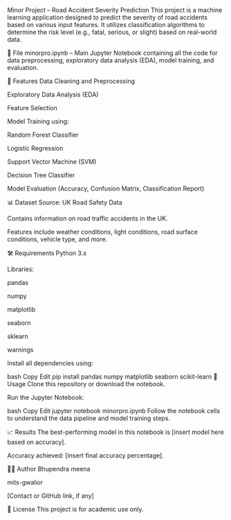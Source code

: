 Minor Project – Road Accident Severity Prediction
This project is a machine learning application designed to predict the severity of road accidents based on various input features. It utilizes classification algorithms to determine the risk level (e.g., fatal, serious, or slight) based on real-world data.

📁 File
minorpro.ipynb – Main Jupyter Notebook containing all the code for data preprocessing, exploratory data analysis (EDA), model training, and evaluation.

📌 Features
Data Cleaning and Preprocessing

Exploratory Data Analysis (EDA)

Feature Selection

Model Training using:

Random Forest Classifier

Logistic Regression

Support Vector Machine (SVM)

Decision Tree Classifier

Model Evaluation (Accuracy, Confusion Matrix, Classification Report)

📊 Dataset
Source: UK Road Safety Data

Contains information on road traffic accidents in the UK.

Features include weather conditions, light conditions, road surface conditions, vehicle type, and more.

🛠️ Requirements
Python 3.x

Libraries:

pandas

numpy

matplotlib

seaborn

sklearn

warnings

Install all dependencies using:

bash
Copy
Edit
pip install pandas numpy matplotlib seaborn scikit-learn
🚀 Usage
Clone this repository or download the notebook.

Run the Jupyter Notebook:

bash
Copy
Edit
jupyter notebook minorpro.ipynb
Follow the notebook cells to understand the data pipeline and model training steps.

📈 Results
The best-performing model in this notebook is [insert model here based on accuracy].

Accuracy achieved: [insert final accuracy percentage].

🧑‍💻 Author
Bhupendra meena

mits-gwalior

[Contact or GitHub link, if any]

📄 License
This project is for academic use only.

